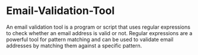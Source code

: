 # Email-Validation-Tool
An email validation tool is a program or script that uses regular expressions to check whether an email address is valid or not. Regular expressions are a powerful tool for pattern matching and can be used to validate email addresses by matching them against a specific pattern.
